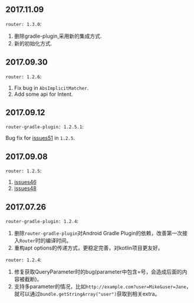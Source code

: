 ## 2017.11.09

`router: 1.3.0`:

1. 删除gradle-plugin,采用新的集成方式.
2. 新的初始化方式.

## 2017.09.30

`router: 1.2.6`:

1. Fix bug in `AbsImplicitMatcher`.
2. Add some api for Intent.

## 2017.09.12

`router-gradle-plugin: 1.2.5.1`:

Bug fix for [issues51](https://github.com/chenenyu/Router/issues/51) in `1.2.5`.

## 2017.09.08

`router: 1.2.5`: 

1. [issues46](https://github.com/chenenyu/Router/issues/46)
2. [issues48](https://github.com/chenenyu/Router/issues/48)

## 2017.07.26

`router-gradle-plugin: 1.2.4`:

1. 删除`router-gradle-plugin`对Android Gradle Plugin的依赖，改善第一次接入`Router`时的编译时间。
2. 重构apt options的传递方式，更稳定完善，对kotlin项目更友好。

`router: 1.2.4`:

1. 修复获取QueryParameter时的bug(parameter中包含=号，会造成后面的内容被截断)。
2. 支持多parameter的情况，比如`http://example.com?user=Mike&user=Jane`，就可以通过`bundle.getStringArray("user")`获取到相关extra。

